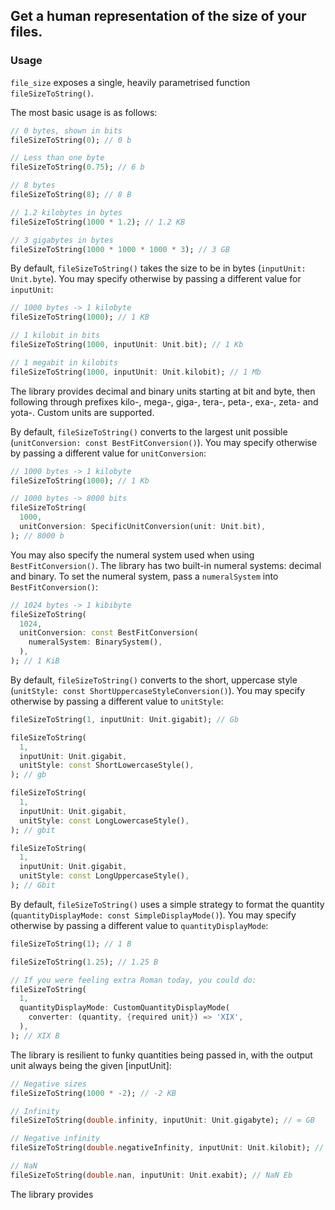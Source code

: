 ## Get a human representation of the size of your files.

### Usage

`file_size` exposes a single, heavily parametrised function `fileSizeToString()`.

The most basic usage is as follows:

```dart
// 0 bytes, shown in bits
fileSizeToString(0); // 0 b

// Less than one byte
fileSizeToString(0.75); // 6 b

// 8 bytes
fileSizeToString(8); // 8 B

// 1.2 kilobytes in bytes
fileSizeToString(1000 * 1.2); // 1.2 KB

// 3 gigabytes in bytes
fileSizeToString(1000 * 1000 * 1000 * 3); // 3 GB
```

By default, `fileSizeToString()` takes the size to be in bytes (`inputUnit: Unit.byte`). You may specify otherwise by passing a different value for `inputUnit`:

```dart
// 1000 bytes -> 1 kilobyte
fileSizeToString(1000); // 1 KB

// 1 kilobit in bits
fileSizeToString(1000, inputUnit: Unit.bit); // 1 Kb

// 1 megabit in kilobits
fileSizeToString(1000, inputUnit: Unit.kilobit); // 1 Mb
```

The library provides decimal and binary units starting at bit and byte, then following through prefixes kilo-, mega-, giga-, tera-, peta-, exa-, zeta- and yota-. Custom units are supported.

By default, `fileSizeToString()` converts to the largest unit possible (`unitConversion: const BestFitConversion()`). You may specify otherwise by passing a different value for `unitConversion`:

```dart
// 1000 bytes -> 1 kilobyte
fileSizeToString(1000); // 1 Kb

// 1000 bytes -> 8000 bits
fileSizeToString(
  1000,
  unitConversion: SpecificUnitConversion(unit: Unit.bit),
); // 8000 b
```

You may also specify the numeral system used when using `BestFitConversion()`. The library has two built-in numeral systems: decimal and binary. To set the numeral system, pass a `numeralSystem` into `BestFitConversion()`:

```dart
// 1024 bytes -> 1 kibibyte
fileSizeToString(
  1024,
  unitConversion: const BestFitConversion(
    numeralSystem: BinarySystem(),
  ),
); // 1 KiB
```

By default, `fileSizeToString()` converts to the short, uppercase style (`unitStyle: const ShortUppercaseStyleConversion()`). You may specify otherwise by passing a different value to `unitStyle`:

```dart
fileSizeToString(1, inputUnit: Unit.gigabit); // Gb

fileSizeToString(
  1,
  inputUnit: Unit.gigabit,
  unitStyle: const ShortLowercaseStyle(),
); // gb

fileSizeToString(
  1,
  inputUnit: Unit.gigabit,
  unitStyle: const LongLowercaseStyle(),
); // gbit

fileSizeToString(
  1,
  inputUnit: Unit.gigabit,
  unitStyle: const LongUppercaseStyle(),
); // Gbit
```

By default, `fileSizeToString()` uses a simple strategy to format the quantity (`quantityDisplayMode: const SimpleDisplayMode()`). You may specify otherwise by passing a different value to `quantityDisplayMode`:

```dart
fileSizeToString(1); // 1 B

fileSizeToString(1.25); // 1.25 B

// If you were feeling extra Roman today, you could do:
fileSizeToString(
  1,
  quantityDisplayMode: CustomQuantityDisplayMode(
    converter: (quantity, {required unit}) => 'XIX',
  ),
); // XIX B
```

The library is resilient to funky quantities being passed in, with the output unit always being the given [inputUnit]:

```dart
// Negative sizes
fileSizeToString(1000 * -2); // -2 KB

// Infinity
fileSizeToString(double.infinity, inputUnit: Unit.gigabyte); // ∞ GB

// Negative infinity
fileSizeToString(double.negativeInfinity, inputUnit: Unit.kilobit); // -∞ Kb

// NaN
fileSizeToString(double.nan, inputUnit: Unit.exabit); // NaN Eb
```

The library provides 